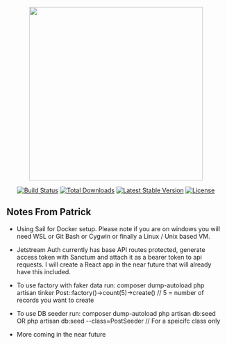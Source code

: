 <p align="center"><a href="https://laravel.com" target="_blank"><img src="https://infynno.com/images/blog/18/laravel-jetstream.jpg" width="400"></a></p>

<p align="center">
<a href="https://travis-ci.org/laravel/framework"><img src="https://travis-ci.org/laravel/framework.svg" alt="Build Status"></a>
<a href="https://packagist.org/packages/laravel/framework"><img src="https://img.shields.io/packagist/dt/laravel/framework" alt="Total Downloads"></a>
<a href="https://packagist.org/packages/laravel/framework"><img src="https://img.shields.io/packagist/v/laravel/framework" alt="Latest Stable Version"></a>
<a href="https://packagist.org/packages/laravel/framework"><img src="https://img.shields.io/packagist/l/laravel/framework" alt="License"></a>
</p>

## Notes From Patrick

- Using Sail for Docker setup. Please note if you are on windows you will need WSL or Git Bash or Cygwin or finally a Linux / Unix based VM.

- Jetstream Auth currently has base API routes protected, generate access token with Sanctum and attach it as a bearer token to api requests. I will create a React app in the near future that will already have this included. 

- To use factory with faker data run:
composer dump-autoload
php artisan tinker
Post::factory()->count(5)->create() // 5 = number of records you want to create

- To use DB seeder run:
composer dump-autoload
php artisan db:seed OR php artisan db:seed --class=PostSeeder // For a speicifc class only

- More coming in the near future
